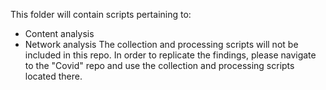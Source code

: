 
This folder will contain scripts pertaining to:
- Content analysis
- Network analysis
The collection and processing scripts will not be included in this repo. In order to replicate the findings, please navigate to the "Covid" repo and use the collection and processing scripts located there.
